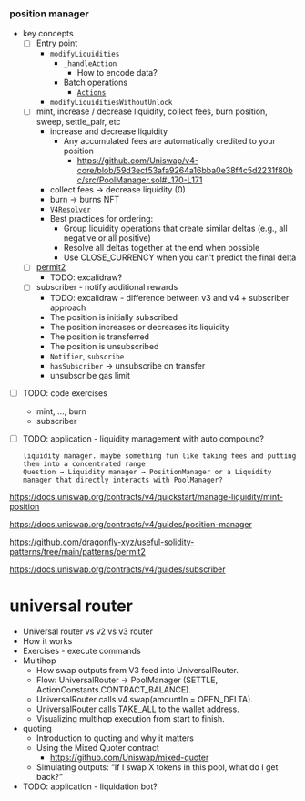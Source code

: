### position manager

- key concepts
  - [ ] Entry point
    - `modifyLiquidities`
      - `_handleAction`
        - How to encode data?
      - Batch operations
        - [`Actions`](https://github.com/Uniswap/v4-periphery/blob/main/src/libraries/Actions.sol)
    - `modifyLiquiditiesWithoutUnlock`
  - [ ] mint, increase / decrease liquidity, collect fees, burn position, sweep, settle_pair, etc
    - increase and decrease liquidity
      - Any accumulated fees are automatically credited to your position
        - https://github.com/Uniswap/v4-core/blob/59d3ecf53afa9264a16bba0e38f4c5d2231f80bc/src/PoolManager.sol#L170-L171
    - collect fees -> decrease liquidity (0)
    - burn -> burns NFT
    - [`V4Resolver`](https://github.com/Uniswap/v4-periphery/blob/main/src/base/DeltaResolver.sol)
    - Best practices for ordering:
      - Group liquidity operations that create similar deltas (e.g., all negative or all positive)
      - Resolve all deltas together at the end when possible
      - Use CLOSE_CURRENCY when you can't predict the final delta
  - [ ] [permit2](https://github.com/Uniswap/permit2)
    - TODO: excalidraw?
  - [ ] subscriber - notify additional rewards
    - TODO: excalidraw - difference between v3 and v4 + subscriber approach
    - The position is initially subscribed
    - The position increases or decreases its liquidity
    - The position is transferred
    - The position is unsubscribed
    - `Notifier`, `subscribe`
    - `hasSubscriber` -> unsubscribe on transfer
    - unsubscribe gas limit
- [ ] TODO: code exercises
  - mint, ..., burn
  - subscriber
- [ ] TODO: application - liquidity management with auto compound?

  ```
  liquidity manager. maybe something fun like taking fees and putting them into a concentrated range
  Question → Liquidity manager → PositionManager or a Liquidity manager that directly interacts with PoolManager?
  ```

https://docs.uniswap.org/contracts/v4/quickstart/manage-liquidity/mint-position

https://docs.uniswap.org/contracts/v4/guides/position-manager

https://github.com/dragonfly-xyz/useful-solidity-patterns/tree/main/patterns/permit2

https://docs.uniswap.org/contracts/v4/guides/subscriber

# universal router

- Universal router vs v2 vs v3 router
- How it works
- Exercises - execute commands
- Multihop
  - How swap outputs from V3 feed into UniversalRouter.
  - Flow: UniversalRouter → PoolManager (SETTLE, ActionConstants.CONTRACT_BALANCE).
  - UniversalRouter calls v4.swap(amountIn = OPEN_DELTA).
  - UniversalRouter calls TAKE_ALL to the wallet address.
  - Visualizing multihop execution from start to finish.
- quoting
  - Introduction to quoting and why it matters
  - Using the Mixed Quoter contract
    - https://github.com/Uniswap/mixed-quoter
  - Simulating outputs: “If I swap X tokens in this pool, what do I get back?”
- TODO: application - liquidation bot?

